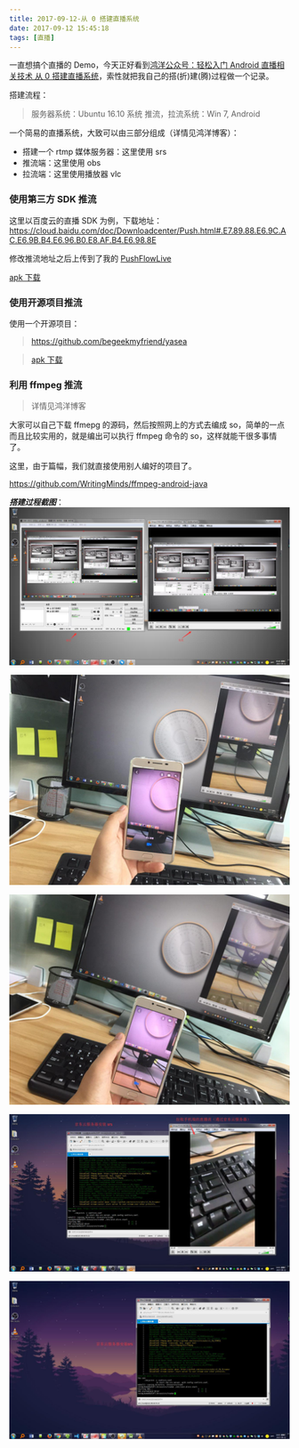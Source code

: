 ```yaml
---
title: 2017-09-12-从 0 搭建直播系统
date: 2017-09-12 15:45:18
tags: [直播]
---
```


一直想搞个直播的 Demo，今天正好看到[鸿洋公众号：轻松入门 Android 直播相关技术 从 0 搭建直播系统](http://blog.csdn.net/lmj623565791/article/details/77937483)，索性就把我自己的搭(折)建(腾)过程做一个记录。

搭建流程：

> 服务器系统：Ubuntu 16.10 系统
推流，拉流系统：Win 7, Android

一个简易的直播系统，大致可以由三部分组成（详情见鸿洋博客）：

- 搭建一个 rtmp 媒体服务器：这里使用 srs
- 推流端：这里使用 obs
- 拉流端：这里使用播放器 vlc

### 使用第三方 SDK 推流
这里以百度云的直播 SDK 为例，下载地址： 
https://cloud.baidu.com/doc/Downloadcenter/Push.html#.E7.89.88.E6.9C.AC.E6.9B.B4.E6.96.B0.E8.AF.B4.E6.98.8E

修改推流地址之后上传到了我的 [PushFlowLive](https://github.com/yangxiaoge/PushFlowLive)

[apk 下载](https://github.com/yangxiaoge/Zz_Application/raw/master/gif_public/%E4%BB%8E%200%20%E6%90%AD%E5%BB%BA%E7%9B%B4%E6%92%AD%E7%B3%BB%E7%BB%9F/apk/baidu-livecamera-%E6%8E%A8%E6%B5%81.apk)

### 使用开源项目推流

使用一个开源项目：

> https://github.com/begeekmyfriend/yasea

> [apk 下载](https://github.com/yangxiaoge/Zz_Application/raw/master/gif_public/%E4%BB%8E%200%20%E6%90%AD%E5%BB%BA%E7%9B%B4%E6%92%AD%E7%B3%BB%E7%BB%9F/apk/yasea-推流.apk)

### 利用 ffmpeg 推流
> 详情见鸿洋博客

大家可以自己下载 ffmepg 的源码，然后按照网上的方式去编成 so，简单的一点而且比较实用的，就是编出可以执行 ffmpeg 命令的 so，这样就能干很多事情了。

这里，由于篇幅，我们就直接使用别人编好的项目了。

https://github.com/WritingMinds/ffmpeg-android-java

***搭建过程截图***：
![](https://raw.githubusercontent.com/yangxiaoge/Zz_Application/fc9482b0e15cf82aa60e0a7b943e41d22cac09c9/gif_public/%E4%BB%8E%200%20%E6%90%AD%E5%BB%BA%E7%9B%B4%E6%92%AD%E7%B3%BB%E7%BB%9F/photo_2017-09-12_14-43-43.jpg)

![利用手机端推流，电脑端通过 VLC 拉流](https://raw.githubusercontent.com/yangxiaoge/Zz_Application/fc9482b0e15cf82aa60e0a7b943e41d22cac09c9/gif_public/%E4%BB%8E%200%20%E6%90%AD%E5%BB%BA%E7%9B%B4%E6%92%AD%E7%B3%BB%E7%BB%9F/photo_2017-09-12_14-43-51.jpg)

![利用手机端推流，电脑端通过 VLC 拉流](https://raw.githubusercontent.com/yangxiaoge/Zz_Application/fc9482b0e15cf82aa60e0a7b943e41d22cac09c9/gif_public/%E4%BB%8E%200%20%E6%90%AD%E5%BB%BA%E7%9B%B4%E6%92%AD%E7%B3%BB%E7%BB%9F/photo_2017-09-12_14-43-57.jpg)

![利用手机端推流，电脑端通过 VLC 拉流](https://raw.githubusercontent.com/yangxiaoge/Zz_Application/fc9482b0e15cf82aa60e0a7b943e41d22cac09c9/gif_public/%E4%BB%8E%200%20%E6%90%AD%E5%BB%BA%E7%9B%B4%E6%92%AD%E7%B3%BB%E7%BB%9F/photo_2017-09-12_14-44-02.jpg)

![](https://raw.githubusercontent.com/yangxiaoge/Zz_Application/fc9482b0e15cf82aa60e0a7b943e41d22cac09c9/gif_public/%E4%BB%8E%200%20%E6%90%AD%E5%BB%BA%E7%9B%B4%E6%92%AD%E7%B3%BB%E7%BB%9F/photo_2017-09-12_14-44-04.jpg)
